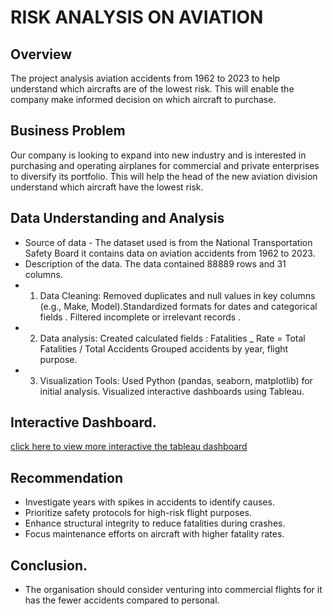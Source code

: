 # RISK ANALYSIS ON AVIATION
## Overview
The project analysis aviation accidents from 1962 to 2023 to help understand which aircrafts are of the lowest risk. This will enable the company make informed decision on which aircraft to purchase. 
## Business Problem
Our company is looking to expand into new industry and is interested in purchasing and operating airplanes for commercial and private enterprises to diversify its portfolio. This will help the head of the new aviation division understand which aircraft have the lowest risk.
## Data Understanding and Analysis
- Source of data - 
The dataset used is from the National Transportation Safety Board it contains data on aviation accidents from 1962 to 2023.
- Description of the data.
The data contained 88889 rows and 31 columns.
- 1. Data Cleaning:
Removed duplicates and null values in key columns (e.g., Make, Model).Standardized formats for dates and categorical fields . Filtered incomplete or irrelevant records . 
- 2. Data analysis:
Created calculated fields : Fatalities _ Rate = Total Fatalities / Total Accidents Grouped accidents by year, flight purpose.
- 3. Visualization Tools:
Used Python (pandas, seaborn, matplotlib) for initial analysis.
Visualized interactive dashboards using Tableau.
## Interactive Dashboard.
[click here to view more interactive the tableau dashboard](https://public.tableau.com/views/dashboard_17459562073240/Dashboard1?:language=en-US&publish=yes&:sid=&:redirect=auth&:display_count=n&:origin=viz_share_link)
## Recommendation
- Investigate years with spikes in accidents to identify causes.
- Prioritize safety protocols for high-risk flight purposes.
- Enhance structural integrity to reduce fatalities during crashes.
- Focus maintenance efforts on aircraft with higher fatality rates.
## Conclusion.
- The organisation should consider venturing into commercial flights for it has the fewer accidents compared to personal.




